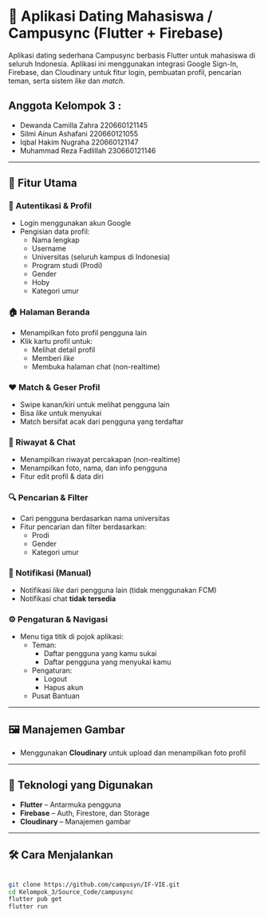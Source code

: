 # 📱 Aplikasi Dating Mahasiswa / Campusync (Flutter + Firebase)

Aplikasi dating sederhana Campusync berbasis Flutter untuk mahasiswa di seluruh Indonesia. Aplikasi ini menggunakan integrasi Google Sign-In, Firebase, dan Cloudinary untuk fitur login, pembuatan profil, pencarian teman, serta sistem *like* dan *match*.

## Anggota Kelompok 3 : 
   - Dewanda Camilla Zahra   220660121145 
   - Silmi Ainun Ashafani    220660121055 
   - Iqbal Hakim Nugraha     220660121147 
   - Muhammad Reza Fadlillah 230660121146 

---

## 🚀 Fitur Utama

### 🔐 Autentikasi & Profil
- Login menggunakan akun Google
- Pengisian data profil:
  - Nama lengkap
  - Username
  - Universitas (seluruh kampus di Indonesia)
  - Program studi (Prodi)
  - Gender
  - Hoby
  - Kategori umur

### 🏠 Halaman Beranda
- Menampilkan foto profil pengguna lain
- Klik kartu profil untuk:
  - Melihat detail profil
  - Memberi *like*
  - Membuka halaman chat (non-realtime)

### ❤️ Match & Geser Profil
- Swipe kanan/kiri untuk melihat pengguna lain
- Bisa *like* untuk menyukai
- Match bersifat acak dari pengguna yang terdaftar

### 💬 Riwayat & Chat
- Menampilkan riwayat percakapan (non-realtime)
- Menampilkan foto, nama, dan info pengguna
- Fitur edit profil & data diri

### 🔍 Pencarian & Filter
- Cari pengguna berdasarkan nama universitas
- Fitur pencarian dan filter berdasarkan:
  - Prodi
  - Gender
  - Kategori umur

### 🔔 Notifikasi (Manual)
- Notifikasi *like* dari pengguna lain (tidak menggunakan FCM)
- Notifikasi chat **tidak tersedia**

### ⚙️ Pengaturan & Navigasi
- Menu tiga titik di pojok aplikasi:
  - Teman:
    - Daftar pengguna yang kamu sukai
    - Daftar pengguna yang menyukai kamu
  - Pengaturan:
    - Logout
    - Hapus akun
  - Pusat Bantuan

---

## 🖼️ Manajemen Gambar
- Menggunakan **Cloudinary** untuk upload dan menampilkan foto profil

---

## 🔧 Teknologi yang Digunakan

- **Flutter** – Antarmuka pengguna
- **Firebase** – Auth, Firestore, dan Storage
- **Cloudinary** – Manajemen gambar

---

## 🛠️ Cara Menjalankan

```bash

git clone https://github.com/campusyn/IF-VIE.git
cd Kelompok_3/Source_Code/campusync
flutter pub get
flutter run
